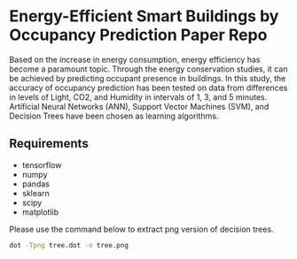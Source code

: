 # Energy-Efficient Smart Buildings by Occupancy Prediction Paper Repo

Based on the increase in energy consumption, energy efficiency has become a paramount topic. Through the energy conservation studies, it can be achieved by predicting occupant presence in buildings. In this study, the accuracy of occupancy prediction has been tested on data from differences in levels of Light, CO2, and Humidity in intervals of 1, 3, and 5 minutes. Artificial Neural Networks (ANN), Support Vector Machines (SVM), and Decision Trees have been chosen as learning algorithms.


## Requirements

* tensorflow
* numpy
* pandas
* sklearn
* scipy
* matplotlib

Please use the command below to extract png version of decision trees.

```sh
dot -Tpng tree.dot -o tree.png
```


